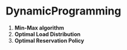 # DynamicProgramming

1. **Min-Max algorithm**
2. **Optimal Load Distribution**
3. **Optimal Reservation Policy**
